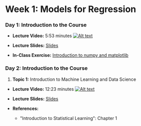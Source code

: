 # Week 1: Models for Regression

### Day 1: Introduction to the Course

- **Lecture Video:** 5:53 minutes [![Alt text](https://img.youtube.com/vi/fy7V2C9Sn3Y/0.jpg)](https://youtu.be/fy7V2C9Sn3Y)


- **Lecture Slides:** [Slides](https://drive.google.com/file/d/1Q9dHov_r8W5emPx7_kTDx5EMUXT_1uwC/view?usp=sharing)

- **In-Class Exercise:** [Introduction to numpy and matplotlib](https://colab.research.google.com/drive/1YA72yLviYk-NrJfkb1sOkMTUVJmS3yqL?usp=sharing)

### Day 2: Introduction to the Course

1. **Topic 1:** Introduction to Machine Learning and Data Science

  - **Lecture Video:** 12:23 minutes [![Alt text](https://img.youtube.com/vi/UyzUQSSmlKY/0.jpg)](https://youtu.be/UyzUQSSmlKY)

  - **Lecture Slides:** [Slides](https://drive.google.com/file/d/1cR8COSU8DB7S8dJsbHc68rDN-EXUezI_/view?usp=sharing)
  - **References:** 
    - "Introduction to Statistical Learning": Chapter 1


